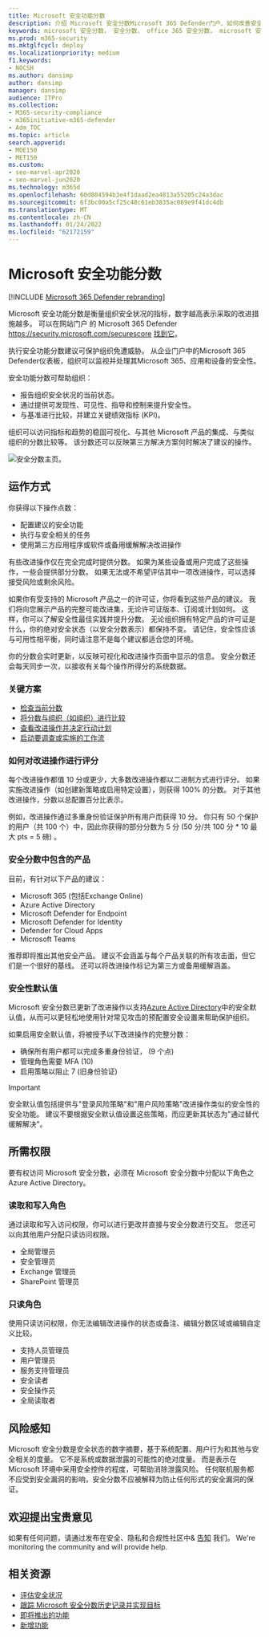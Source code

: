 ```yaml
---
title: Microsoft 安全功能分数
description: 介绍 Microsoft 安全分数Microsoft 365 Defender门户、如何改善安全状态以及安全管理员期望的内容。
keywords: microsoft 安全分数， 安全分数， office 365 安全分数， microsoft 安全分数， Microsoft 365 Defender门户， 改进操作
ms.prod: m365-security
ms.mktglfcycl: deploy
ms.localizationpriority: medium
f1.keywords:
- NOCSH
ms.author: dansimp
author: dansimp
manager: dansimp
audience: ITPro
ms.collection:
- M365-security-compliance
- m365initiative-m365-defender
- Adm_TOC
ms.topic: article
search.appverid:
- MOE150
- MET150
ms.custom:
- seo-marvel-apr2020
- seo-marvel-jun2020
ms.technology: m365d
ms.openlocfilehash: 60d804594b3e4f1daad2ea4813a55205c24a3dac
ms.sourcegitcommit: 6f3bc00a5cf25c48c61eb3835ac069e9f41dc4db
ms.translationtype: MT
ms.contentlocale: zh-CN
ms.lasthandoff: 01/24/2022
ms.locfileid: "62172159"
---
```

# <a name="microsoft-secure-score"></a>Microsoft 安全功能分数

[!INCLUDE [Microsoft 365 Defender rebranding](../includes/microsoft-defender.md)]

Microsoft 安全功能分数是衡量组织安全状况的指标，数字越高表示采取的改进措施越多。 可以在网站门户 的 Microsoft 365 Defender https://security.microsoft.com/securescore [找到它](microsoft-365-defender.md#the-microsoft-365-defender-portal)。

执行安全功能分数建议可保护组织免遭威胁。 从企业门户中的Microsoft 365 Defender仪表板，组织可以监视并处理其Microsoft 365、应用和设备的安全性。

安全功能分数可帮助组织：  

* 报告组织安全状况的当前状态。
* 通过提供可发现性、可见性、指导和控制来提升安全性。  
* 与基准进行比较，并建立关键绩效指标 (KPI)。

组织可以访问指标和趋势的稳固可视化、与其他 Microsoft 产品的集成、与类似组织的分数比较等。 该分数还可以反映第三方解决方案何时解决了建议的操作。

![安全分数主页。](../../media/secure-score/secure-score-home-page.png)

## <a name="how-it-works"></a>运作方式

你获得以下操作点数：

- 配置建议的安全功能
- 执行与安全相关的任务
- 使用第三方应用程序或软件或备用缓解解决改进操作

有些改进操作仅在完全完成时提供分数。 如果为某些设备或用户完成了这些操作，一些会提供部分分数。 如果无法或不希望评估其中一项改进操作，可以选择接受风险或剩余风险。

如果你有受支持的 Microsoft 产品之一的许可证，你将看到这些产品的建议。 我们将向您展示产品的完整可能改进集，无论许可证版本、订阅或计划如何。 这样，你可以了解安全性最佳实践并提升分数。 无论组织拥有特定产品的许可证是什么，你的绝对安全状态（以安全分数表示）都保持不变。 请记住，安全性应该与可用性相平衡，同时请注意不是每个建议都适合您的环境。

你的分数会实时更新，以反映可视化和改进操作页面中显示的信息。 安全分数还会每天同步一次，以接收有关每个操作所得分的系统数据。

### <a name="key-scenarios"></a>关键方案

- [检查当前分数](microsoft-secure-score-improvement-actions.md#check-your-current-score)
- [将分数与组织（如组织）进行比较](microsoft-secure-score-history-metrics-trends.md#compare-your-score-to-organizations-like-yours)
- [查看改进操作并决定行动计划](microsoft-secure-score-improvement-actions.md#take-action-to-improve-your-score)
- [启动要调查或实施的工作流](microsoft-secure-score-improvement-actions.md#view-improvement-action-details)

### <a name="how-improvement-actions-are-scored"></a>如何对改进操作进行评分

每个改进操作都值 10 分或更少，大多数改进操作都以二进制方式进行评分。 如果实施改进操作（如创建新策略或启用特定设置），则获得 100% 的分数。 对于其他改进操作，分数以总配置百分比表示。

例如，改进操作通过多重身份验证保护所有用户而获得 10 分。 你只有 50 个保护的用户（共 100 个）中，因此你获得的部分分数为 5 分 (50 分/共 100 分 * 10 最大 pts = 5 磅) 。

### <a name="products-included-in-secure-score"></a>安全分数中包含的产品

目前，有针对以下产品的建议：

- Microsoft 365 (包括Exchange Online) 
- Azure Active Directory
- Microsoft Defender for Endpoint
- Microsoft Defender for Identity
- Defender for Cloud Apps
- Microsoft Teams

推荐即将推出其他安全产品。 建议不会涵盖与每个产品关联的所有攻击面，但它们是一个很好的基线。 还可以将改进操作标记为第三方或备用缓解涵盖。

### <a name="security-defaults"></a>安全性默认值

Microsoft 安全分数已更新了改进操作以支持[Azure Active Directory](/azure/active-directory/fundamentals/concept-fundamentals-security-defaults)中的安全默认值，从而可以更轻松地使用针对常见攻击的预配置安全设置来帮助保护组织。

如果启用安全默认值，将被授予以下改进操作的完整分数：

- 确保所有用户都可以完成多重身份验证， (9 个点) 
- 管理角色需要 MFA (10) 
- 启用策略以阻止 7 (旧身份验证) 

>[!IMPORTANT]
>安全默认值包括提供与"登录风险策略"和"用户风险策略"改进操作类似的安全性的安全功能。 建议不要根据安全默认值设置这些策略，而应更新其状态为"通过替代缓解解决"。

## <a name="required-permissions"></a>所需权限

要有权访问 Microsoft 安全分数，必须在 Microsoft 安全分数中分配以下角色之Azure Active Directory。

### <a name="read-and-write-roles"></a>读取和写入角色

通过读取和写入访问权限，你可以进行更改并直接与安全分数进行交互。 您还可以向其他用户分配只读访问权限。

* 全局管理员
* 安全管理员
* Exchange 管理员
* SharePoint 管理员

### <a name="read-only-roles"></a>只读角色

使用只读访问权限，你无法编辑改进操作的状态或备注、编辑分数区域或编辑自定义比较。

* 支持人员管理员
* 用户管理员
* 服务支持管理员
* 安全读者
* 安全操作员
* 全局读取者

## <a name="risk-awareness"></a>风险感知

Microsoft 安全分数是安全状态的数字摘要，基于系统配置、用户行为和其他与安全相关的度量。 它不是系统或数据泄露的可能性的绝对度量。 而是表示在 Microsoft 环境中采用安全控件的程度，可帮助消除泄露风险。 任何联机服务都不应受到安全漏洞的影响，安全分数不应被解释为防止任何形式的安全漏洞的保证。

## <a name="we-want-to-hear-from-you"></a>欢迎提出宝贵意见

如果有任何问题，请通过发布在安全、隐私和合规性社区中& [告知](https://techcommunity.microsoft.com/t5/Security-Privacy-Compliance/bd-p/security_privacy) 我们。 We're monitoring the community and will provide help.

## <a name="related-resources"></a>相关资源

- [评估安全状况](microsoft-secure-score-improvement-actions.md)
- [跟踪 Microsoft 安全分数历史记录并实现目标](microsoft-secure-score-history-metrics-trends.md)
- [即将推出的功能](microsoft-secure-score-whats-coming.md)
- [新增功能](microsoft-secure-score-whats-new.md)
